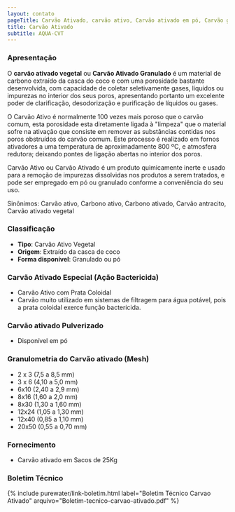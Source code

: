 ```yaml
---
layout: contato
pageTitle: Carvão Ativado, carvão ativo, Carvão ativado em pó, Carvão granulado, carbono ativado, carvão ativo vegetal, carvão ativado granulado, carvão com prata, carvão casca de coco, onde comprar carvão ativado, preço carvão ativado,
title: Carvão Ativado
subtitle: AQUA-CVT
---
```


### Apresentação

O **carvão ativado vegetal** ou **Carvão Ativado Granulado** é um material de carbono extraído da casca do coco e com uma porosidade bastante desenvolvida, com capacidade de coletar seletivamente gases, líquidos ou impurezas no interior dos seus poros, apresentando portanto um excelente poder de clarificação, desodorização e purificação de líquidos ou gases.

O Carvão Ativo é normalmente 100 vezes mais poroso que o carvão comum, esta porosidade esta diretamente ligada à "limpeza" que o material sofre na ativação que consiste em remover as substâncias contidas nos poros obstruídos do carvão comum. 
Este processo é realizado em fornos ativadores a uma temperatura de aproximadamente 800 ºC, e atmosfera redutora; deixando pontes de ligação abertas no interior dos poros.

Carvão Ativo ou Carvão Ativado é um produto quimicamente inerte e usado para a remoção de impurezas dissolvidas nos produtos a serem tratados, e pode ser empregado em pó ou granulado conforme a conveniência do seu uso.

Sinônimos: Carvão ativo, Carbono ativo, Carbono ativado, Carvão antracito, Carvão ativado vegetal

### Classificação
- **Tipo**: Carvão Ativo Vegetal
- **Origem**: Extraído da casca de coco
- **Forma disponível**: Granulado ou pó

### Carvão Ativado Especial (Ação Bactericida)
- Carvão Ativo com Prata Coloidal
- Carvão muito utilizado em sistemas de filtragem para água potável, pois a prata coloidal exerce função bactericida.


### Carvão ativado Pulverizado
- Disponível em pó

### Granulometria do Carvão ativado (Mesh)

- 2 x 3  (7,5 a 8,5 mm)
- 3 x 6  (4,10 a 5,0 mm)
- 6x10   (2,40 a 2,9 mm)
- 8x16   (1,60 a 2,0 mm)
- 8x30   (1,30 a 1,60 mm)
- 12x24  (1,05 a 1,30 mm)
- 12x40  (0,85 a 1,10 mm)
- 20x50  (0,55 a 0,70 mm)

### Fornecimento

- Carvão ativado em Sacos de 25Kg

### Boletim Técnico

{% include purewater/link-boletim.html 
   label="Boletim Técnico Carvao Ativado" 
   arquivo="Boletim-tecnico-carvao-ativado.pdf" %}
